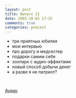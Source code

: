 ```yaml
---
layout: post
title: Выпуск 21
date: 2005-10-03 17:25
comments: true
categories: podcast
---
```


- три приятных юбилея
- мои интервью
- про дорогу и медсестер
- подарки самим себе
- зоопарк с аудио-эффектами
- новый способ добычи денег
- а разве я не патриот?

<br/>

<a href="https://podcast.umputun.com/media/ump_podcast21.mp3">Аудио</a><audio src="https://podcast.umputun.com/media/ump_podcast21.mp3" preload="none">
